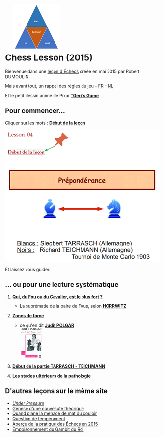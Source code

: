 <link rel="stylesheet" href="foghorn2.css">
<link rel="stylesheet" href="Ulysses.css">
<link rel="stylesheet" href="S2.css">

# &nbsp;&nbsp;&nbsp; ![](b2ub.png)<br>Chess Lesson (2015)

Bienvenue dans une [leçon d'&Eacute;checs](https://sites.google.com/site/rdchessfra/lesson_04) créée en mai 2015 par Robert DUMOULIN.

Mais avant tout, un rappel des règles du jeu - [FR](https://fr.wikipedia.org/wiki/R%C3%A8gles_du_jeu_d%27%C3%A9checs) - [NL](https://nl.wikipedia.org/wiki/Schaken#Spelregels)

Et le petit dessin animé de Pixar ["**Geri's Game**](https://www.youtube.com/watch?v=9IYRC7g2ICg)

## Pour commencer...

Cliquer sur les mots : [**Début de la leçon**](https://sites.google.com/site/rdchessfra/lesson_04/lesson_04_01)

![](Debut_Lecon.png)

Et laissez vous guider.

## ... ou pour une lecture systématique

1. [**Qui, du Fou ou du Cavalier, est le plus fort ?**](https://sites.google.com/site/rdchessfra/lesson_04/lesson_04_01)

    * La suprématie de la paire de Fous, selon [**HORRWITZ**](https://sites.google.com/site/rdchessfra/lesson_04/lesson_04_01/horrwitz)

2. [**Zones de force**](https://sites.google.com/site/rdchessfra/lesson_04/lesson_04_02)

    * ce qu'en dit [**Judit POLGAR**](https://sites.google.com/site/rdchessfra/lesson_04/lesson_04_02/page104)<br>![](JPolgar.png)

3. [**Début de la partie TARRASCH - TEICHMANN**](https://sites.google.com/site/rdchessfra/lesson_04/lesson_04_03)

4. [**Les stades ultérieurs de la pathologie**](https://sites.google.com/site/rdchessfra/lesson_04/lesson_04_04)

## D'autres leçons sur le même site

* [*Under Pressure*](https://sites.google.com/site/rdchessfra/lesson_01)
* [Genèse d'une nouveauté théorique](https://sites.google.com/site/rdchessfra/lesson_02)
* [Quand plane la menace de mat du couloir](https://sites.google.com/site/rdchessfra/lesson_03)
* [Question de tempérament](https://sites.google.com/site/rdchessfra/lesson_05)
* [Aperçu de la pratique des Échecs en 2015](https://sites.google.com/site/rdchessfra/home/analyses/Lesson_06)
* [Empoisonnement du Gambit du Roi](https://sites.google.com/site/rdchessfra/lesson_07/lesson_07_1)

